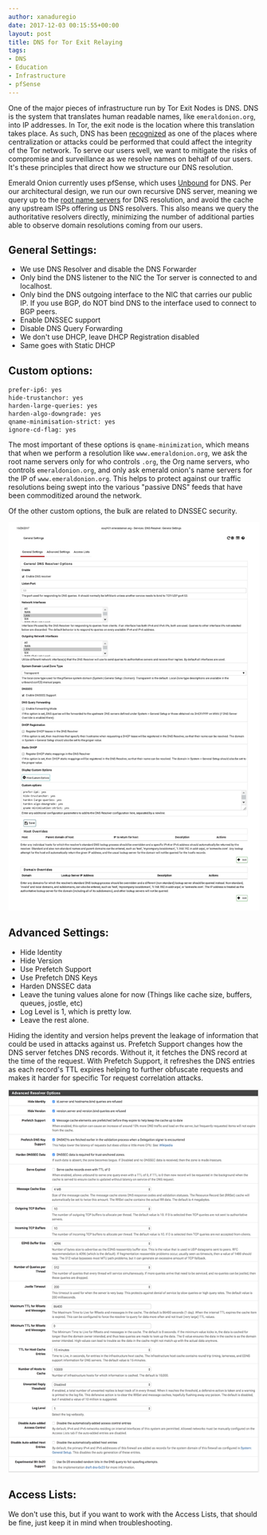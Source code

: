 ```yaml
---
author: xanaduregio
date: 2017-12-03 00:15:55+00:00
layout: post
title: DNS for Tor Exit Relaying
tags:
- DNS
- Education
- Infrastructure
- pfSense
---
```


One of the major pieces of infrastructure run by Tor Exit Nodes is DNS. DNS is the system that translates human readable names, like `emeraldonion.org`, into IP addresses. In Tor, the exit node is the location where this translation takes place. As such, DNS has been [recognized](https://lists.torproject.org/pipermail/metrics-team/2016-February/000078.html) as one of the places where centralization or attacks could be performed that could affect the integrity of the Tor network. To serve our users well, we want to mitigate the risks of compromise and surveillance as we resolve names on behalf of our users. It's these principles that direct how we structure our DNS resolution.

Emerald Onion currently uses pfSense, which uses [Unbound](https://unbound.net/) for DNS. Per our architectural design, we run our own recursive DNS server, meaning we query up to the [root name servers](https://en.wikipedia.org/wiki/Root_name_server) for DNS resolution, and avoid the cache any upstream ISPs offering us DNS resolvers. This also means we query the authoritative resolvers directly, minimizing the number of additional parties able to observe domain resolutions coming from our users.

## General Settings:

* We use DNS Resolver and disable the DNS Forwarder
* Only bind the DNS listener to the NIC the Tor server is connected to and localhost.
* Only bind the DNS outgoing interface to the NIC that carries our public IP. If you use BGP, do NOT bind DNS to the interface used to connect to BGP peers.
* Enable DNSSEC support
* Disable DNS Query Forwarding
* We don't use DHCP, leave DHCP Registration disabled
* Same goes with Static DHCP

## Custom options:

```
prefer-ip6: yes
hide-trustanchor: yes
harden-large-queries: yes
harden-algo-downgrade: yes
qname-minimisation-strict: yes
ignore-cd-flag: yes
```

The most important of these options is `qname-minimization`, which means that when we perform a resolution like `www.emeraldonion.org`, we ask the root name servers only for who controls `.org`, the Org name servers, who controls `emeraldonion.org`, and only ask emerald onion's name servers for the IP of `www.emeraldonion.org`. This helps to protect against our traffic resolutions being swept into the various "passive DNS" feeds that have been commoditized around the network.

Of the other custom options, the bulk are related to DNSSEC security.

![](/images/general.jpg)

## Advanced Settings:

* Hide Identity
* Hide Version
* Use Prefetch Support
* Use Prefetch DNS Keys
* Harden DNSSEC data
* Leave the tuning values alone for now (Things like cache size, buffers, queues, jostle, etc)
* Log Level is 1, which is pretty low.
* Leave the rest alone.

Hiding the identity and version helps prevent the leakage of information that could be used in attacks against us. Prefetch Support changes how the DNS server fetches DNS records. Without it, it fetches the DNS record at the time of the request. With Prefetch Support, it refreshes the DNS entries as each record's TTL expires helping to further obfuscate requests and makes it harder for specific Tor request correlation attacks.

![](/images/screencapture-23-129-64-2-services_unbound_advanced-php-1513541167725.png)

## Access Lists:

We don't use this, but if you want to work with the Access Lists, that should be fine, just keep it in mind when troubleshooting.
